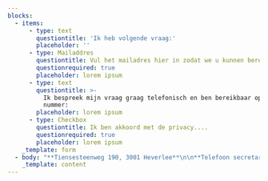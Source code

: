 ```yaml
---
blocks:
  - items:
      - type: text
        questiontitle: 'Ik heb volgende vraag:'
        placeholder: ''
      - type: Mailaddres
        questiontitle: Vul het mailadres hier in zodat we u kunnen bereiken
        questionrequired: true
        placeholder: lorem ipsum
      - type: text
        questiontitle: >-
          Ik bespreek mijn vraag graag telefonisch en ben bereikbaar op het
          nummer:
        placeholder: lorem ipsum
      - type: Checkbox
        questiontitle: Ik ben akkoord met de privacy....
        questionrequired: true
        placeholder: lorem ipsum
    _template: form
  - body: "**Tiensesteenweg 190, 3001 Heverlee**\n\n**Telefoon secretariaat:\_+32 16 25 04 59**\n\nE-mail:\_[franciscusheverlee@gmail.com](mailto:franciscusheverlee@gmail.com)\n"
    _template: content
---
```


